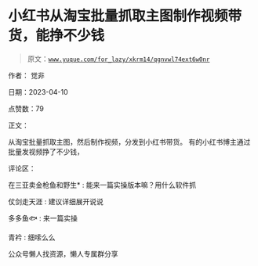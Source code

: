 # 小红书从淘宝批量抓取主图制作视频带货，能挣不少钱

> 原文：[`www.yuque.com/for_lazy/xkrm14/qgnvwl74ext6w0nr`](https://www.yuque.com/for_lazy/xkrm14/qgnvwl74ext6w0nr)



作者： 觉非



日期：2023-04-10



点赞数：79



正文：



从淘宝批量抓取主图，然后制作视频，分发到小红书带货。 有的小红书博主通过批量发视频挣了不少钱，



评论区：



在三亚卖金枪鱼和野生* : 能来一篇实操版本嘛？用什么软件抓



仗剑走天涯 : 建议详细展开说说



多多鱼🐟 : 来一篇实操



青衿 : 细嗦么么



公众号懒人找资源，懒人专属群分享

